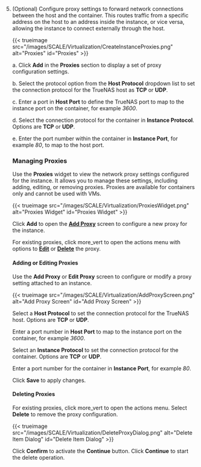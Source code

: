 &NewLine;

5. (Optional) Configure proxy settings to forward network connections between the host and the container.
   This routes traffic from a specific address on the host to an address inside the instance, or vice versa, allowing the instance to connect externally through the host.

   {{< trueimage src="/images/SCALE/Virtualization/CreateInstanceProxies.png" alt="Proxies" id="Proxies" >}}

   a. Click **Add** in the **Proxies** section to display a set of proxy configuration settings.

   b. Select the protocol option from the **Host Protocol** dropdown list to set the connection protocol for the TrueNAS host as **TCP** or **UDP**.

   c. Enter a port in **Host Port** to define the TrueNAS port to map to the instance port on the container, for example *3600*.

   d. Select the connection protocol for the container in **Instance Protocol**.
      Options are **TCP** or **UDP**.

   e. Enter the port number within the container in **Instance Port**, for example *80*, to map to the host port.


   ### Managing Proxies
   
   Use the **Proxies** widget to view the network proxy settings configured for the instance.
   It allows you to manage these settings, including adding, editing, or removing proxies.
   Proxies are available for containers only and cannot be used with VMs.
   
   {{< trueimage src="/images/SCALE/Virtualization/ProxiesWidget.png" alt="Proxies Widget" id="Proxies Widget" >}}
   
   Click **Add** to open the [**Add Proxy**](#adding-or-editing-proxies) screen to configure a new proxy for the instance.
   
   For existing proxies, click <span class="material-icons">more_vert</span> to open the actions menu with options to [**Edit**](#adding-or-editing-proxies) or [**Delete**](#deleting-proxies) the proxy.
   
   #### Adding or Editing Proxies
   
   Use the **Add Proxy** or **Edit Proxy** screen to configure or modify a proxy setting attached to an instance.
   
   {{< trueimage src="/images/SCALE/Virtualization/AddProxyScreen.png" alt="Add Proxy Screen" id="Add Proxy Screen" >}}
   
   Select a **Host Protocol** to set the connection protocol for the TrueNAS host.
   Options are **TCP** or **UDP**.
   
   Enter a port number in **Host Port** to map to the instance port on the container, for example *3600*.
   
   Select an **Instance Protocol** to set the connection protocol for the container.
   Options are **TCP** or **UDP**.
   
   Enter a port number for the container in **Instance Port**, for example *80*.
   
   Click **Save** to apply changes.
   
   #### Deleting Proxies
   
   For existing proxies, click <span class="material-icons">more_vert</span> to open the actions menu.
   Select **Delete** to remove the proxy configuration.
   
   {{< trueimage src="/images/SCALE/Virtualization/DeleteProxyDialog.png" alt="Delete Item Dialog" id="Delete Item Dialog" >}}
   
   Click **Confirm** to activate the **Continue** button.
   Click **Continue** to start the delete operation.